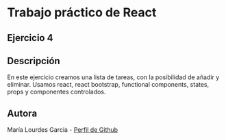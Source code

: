 # Trabajo práctico de React
## Ejercicio 4
## Descripción
En este ejercicio creamos una lista de tareas, con la posibilidad de añadir y eliminar. Usamos react, react bootstrap, functional components, states, props y componentes controlados.

## Autora
María Lourdes Garcia - [Perfil de Github](https://github.com/lourdesgarciafyl)